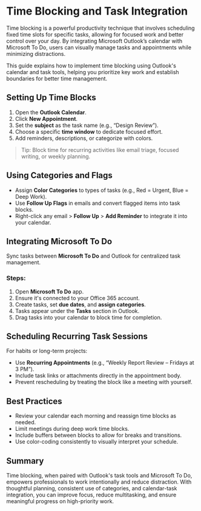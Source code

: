 # Time Blocking and Task Integration

Time blocking is a powerful productivity technique that involves scheduling fixed time slots for specific tasks, allowing for focused work and better control over your day. By integrating Microsoft Outlook’s calendar with Microsoft To Do, users can visually manage tasks and appointments while minimizing distractions.

This guide explains how to implement time blocking using Outlook's calendar and task tools, helping you prioritize key work and establish boundaries for better time management.

## Setting Up Time Blocks

1. Open the **Outlook Calendar**.
2. Click **New Appointment**.
3. Set the **subject** as the task name (e.g., “Design Review”).
4. Choose a specific **time window** to dedicate focused effort.
5. Add reminders, descriptions, or categorize with colors.

> Tip: Block time for recurring activities like email triage, focused writing, or weekly planning.

## Using Categories and Flags

- Assign **Color Categories** to types of tasks (e.g., Red = Urgent, Blue = Deep Work).
- Use **Follow Up Flags** in emails and convert flagged items into task blocks.
- Right-click any email > **Follow Up** > **Add Reminder** to integrate it into your calendar.

## Integrating Microsoft To Do

Sync tasks between **Microsoft To Do** and Outlook for centralized task management.

### Steps:
1. Open **Microsoft To Do** app.
2. Ensure it's connected to your Office 365 account.
3. Create tasks, set **due dates**, and **assign categories**.
4. Tasks appear under the **Tasks** section in Outlook.
5. Drag tasks into your calendar to block time for completion.

## Scheduling Recurring Task Sessions

For habits or long-term projects:
- Use **Recurring Appointments** (e.g., “Weekly Report Review – Fridays at 3 PM”).
- Include task links or attachments directly in the appointment body.
- Prevent rescheduling by treating the block like a meeting with yourself.

## Best Practices

- Review your calendar each morning and reassign time blocks as needed.
- Limit meetings during deep work time blocks.
- Include buffers between blocks to allow for breaks and transitions.
- Use color-coding consistently to visually interpret your schedule.

## Summary

Time blocking, when paired with Outlook's task tools and Microsoft To Do, empowers professionals to work intentionally and reduce distraction. With thoughtful planning, consistent use of categories, and calendar-task integration, you can improve focus, reduce multitasking, and ensure meaningful progress on high-priority work.
